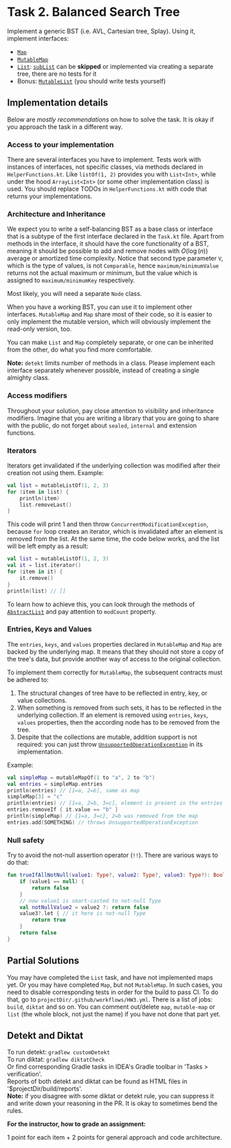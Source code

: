 # Task 2. Balanced Search Tree

Implement a generic BST (i.e. AVL, Cartesian tree, Splay). Using it, implement interfaces:
- [`Map`](https://kotlinlang.org/api/latest/jvm/stdlib/kotlin.collections/-map/)
- [`MutableMap`](https://kotlinlang.org/api/latest/jvm/stdlib/kotlin.collections/-mutable-map/)
- [`List`](https://kotlinlang.org/api/latest/jvm/stdlib/kotlin.collections/-list): [`subList`](https://kotlinlang.org/api/latest/jvm/stdlib/kotlin.collections/-list/sub-list.html) can be __skipped__ or implemented via creating a separate tree, there are no tests for it
- Bonus: [`MutableList`](https://kotlinlang.org/api/latest/jvm/stdlib/kotlin.collections/-mutable-list/) (you should write tests yourself)

##  Implementation details

Below are _mostly recommendations_ on how to solve the task. It is okay if you approach the task in a different way.

### Access to your implementation

There are several interfaces you have to implement. Tests work with instances of interfaces, not specific classes, via methods declared in `HelperFunctions.kt`. Like `listOf(1, 2)` provides you with `List<Int>`, while under the hood `ArrayList<Int>` (or some other implementation class) is used. You should replace TODOs in `HelperFunctions.kt` with code that returns your implementations.

### Architecture and Inheritance

We expect you to write a self-balancing BST as a base class or interface that is a subtype of the first interface declared in the `Task.kt` file. Apart from methods in the interface, it should have the core functionality of a BST, meaning it should be possible to add and remove nodes with $O(\log(n))$ average or amortized time complexity. Notice that second type parameter `V`, which is the type of values, is not `Comparable`, hence `maximum/minimumValue` returns not the actual maximum or minimum, but the value which is assigned to `maximum/minimumKey` respectively.

Most likely, you will need a separate `Node` class. 

When you have a working BST, you can use it to implement other interfaces. `MutableMap` and `Map` share most of their code, so it is easier to only implement the mutable version, which will obviously implement the read-only version, too.

You can make `List` and `Map` completely separate, or one can be inherited from the other, do what you find more comfortable.

__Note:__ `detekt` limits number of methods in a class. Please implement each interface separately whenever possible, instead of creating a single almighty class.

### Access modifiers

Throughout your solution, pay close attention to visibility and inheritance modifiers. Imagine that you are writing a library that you are going to share with the public, do not forget about `sealed`, `internal` and extension functions.

### Iterators

Iterators get invalidated if the underlying collection was modified after their creation not using them. Example:
```kotlin
val list = mutableListOf(1, 2, 3)
for (item in list) {
    println(item)
    list.removeLast()
}
```
This code will print 1 and then throw `ConcurrentModificationException`, because `for` loop creates an iterator, which is invalidated after an element is removed from the list. At the same time, the code below works, and the list will be left empty as a result:
```kotlin
val list = mutableListOf(1, 2, 3)
val it = list.iterator()
for (item in it) {
    it.remove()
}
println(list) // []
```
To learn how to achieve this, you can look through the methods of [`AbstractList`](https://github.com/openjdk/jdk/blob/master/src/java.base/share/classes/java/util/AbstractList.java) and pay attention to `modCount` property.

### Entries, Keys and Values

The `entries`, `keys`, and `values` properties declared in `MutableMap` and `Map` are backed by the underlying map. It means that they should not store a copy of the tree's data, but provide another way of access to the original collection.

To implement them correctly for `MutableMap`, the subsequent contracts must be adhered to:

1. The structural changes of tree have to be reflected in entry, key, or value collections.
1. When something is removed from such sets, it has to be reflected in the underlying collection. If an element is removed using `entries`, `keys`, `values` properties, then the according node has to be removed from the tree.
1. Despite that the collections are mutable, addition support is not required: you can just throw [`UnsupportedOperationException`](https://kotlinlang.org/api/latest/jvm/stdlib/kotlin/-unsupported-operation-exception) in its implementation.

Example:
```kotlin
val simpleMap = mutableMapOf(1 to "a", 2 to "b")
val entries = simpleMap.entries
println(entries) // [1=a, 2=b], same as map
simpleMap[3] = "c"
println(entries) // [1=a, 2=b, 3=c], element is present in the entries set
entries.removeIf { it.value == "b" }
println(simpleMap) // {1=a, 3=c}, 2=b was removed from the map
entries.add(SOMETHING) // throws UnsupportedOperationException
```

### Null safety

Try to avoid the not-null assertion operator (`!!`). There are various ways to do that:
```kotlin
fun trueIfAllNotNull(value1: Type?, value2: Type?, value3: Type?): Boolean {
    if (value1 == null) {
        return false
    }
    // now value1 is smart-casted to not-null Type
    val notNullValue2 = value2 ?: return false
    value3?.let { // it here is not-null Type
        return true
    }
    return false
}
```

## Partial Solutions

You may have completed the `List` task, and have not implemented maps yet.
Or you may have completed `Map`, but not `MutableMap`.
In such cases, you need to disable corresponding tests in order for the build to pass CI.
To do that, go to `projectDir/.github/workflows/HW3.yml`. 
There is a list of jobs: `build`, `diktat` and so on. 
You can comment out/delete `map`, `mutable-map` or `list` (the whole block, not just the name) if you have not done that part yet.

## Detekt and Diktat
To run detekt: `gradlew customDetekt`  
To run diktat: `gradlew diktatCheck`  
Or find corresponding Gradle tasks in IDEA's Gradle toolbar in 'Tasks > verification'.  
Reports of both detekt and diktat can be found as HTML files in '$projectDir/build/reports'.  
__Note:__ if you disagree with some diktat or detekt rule, you can suppress it and write down your reasoning in the PR. It is okay to sometimes bend the rules.

**For the instructor, how to grade an assignment:**

1 point for each item + 2 points for general approach and code architecture.
